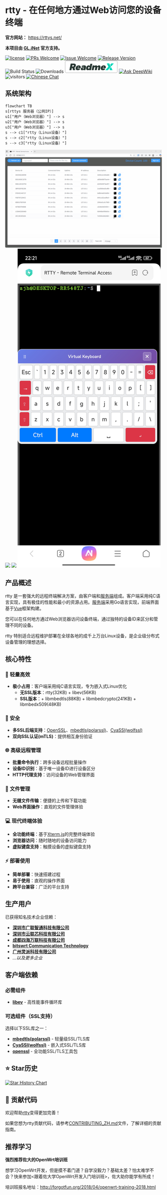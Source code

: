 # rtty - 在任何地方通过Web访问您的设备终端

**官方网站：** https://rttys.net/

**本项目由 [GL.iNet](https://www.gl-inet.com) 官方支持。**

[1]: https://img.shields.io/badge/开源协议-MIT-brightgreen.svg?style=plastic
[2]: /LICENSE
[3]: https://img.shields.io/badge/提交代码-欢迎-brightgreen.svg?style=plastic
[4]: https://github.com/zhaojh329/rtty/pulls
[5]: https://img.shields.io/badge/提问-欢迎-brightgreen.svg?style=plastic
[6]: https://github.com/zhaojh329/rtty/issues/new
[7]: https://img.shields.io/badge/发布版本-9.0.1-blue.svg?style=plastic
[8]: https://github.com/zhaojh329/rtty/releases
[9]: https://github.com/zhaojh329/rtty/workflows/build/badge.svg
[10]: https://raw.githubusercontent.com/CodePhiliaX/resource-trusteeship/main/readmex.svg
[11]: https://readmex.com/zhaojh329/rtty
[12]: https://deepwiki.com/badge.svg
[13]: https://deepwiki.com/zhaojh329/rtty
[14]: https://img.shields.io/badge/技术交流群-点击加入：153530783-brightgreen.svg
[15]: https://jq.qq.com/?_wv=1027&k=5PKxbTV
[16]: https://img.shields.io/github/downloads/zhaojh329/rtty/total

[![license][1]][2]
[![PRs Welcome][3]][4]
[![Issue Welcome][5]][6]
[![Release Version][7]][8]
![Build Status][9]
![Downloads][16]
[![ReadmeX][10]][11]
[![Ask DeepWiki][12]][13]
![visitors](https://visitor-badge.laobi.icu/badge?page_id=zhaojh329.rtty)
[![Chinese Chat][14]][15]

[Xterm.js]: https://github.com/xtermjs/xterm.js
[libev]: http://software.schmorp.de/pkg/libev.html
[openssl]: https://github.com/openssl/openssl
[mbedtls(polarssl)]: https://github.com/ARMmbed/mbedtls
[CyaSSl(wolfssl)]: https://github.com/wolfSSL/wolfssl
[vue]: https://github.com/vuejs/vue
[服务端]: https://github.com/zhaojh329/rttys

## 系统架构

```mermaid
flowchart TB
s[rttys 服务器（公网IP）]
u1["用户（Web浏览器）"] --> s
u2["用户（Web浏览器）"] --> s
u3["用户（Web浏览器）"] --> s
s --> c1["rtty（Linux设备）"]
s --> c2["rtty（Linux设备）"]
s --> c3["rtty（Linux设备）"]
```

![](/img/terminal.gif)
![](/img/file.gif)
![](/img/web.gif)
![](/img/virtual-keyboard.jpg)

## 产品概述

rtty 是一套强大的远程终端解决方案，由客户端和[服务端]组成。客户端采用纯C语言实现，具有极佳的性能和最小的资源占用。[服务端]采用Go语言实现，前端界面基于[Vue]框架构建。

您可以在任何地方通过Web浏览器访问设备终端，通过独特的设备ID来区分和管理不同的设备。

rtty 特别适合远程维护部署在全球各地的成千上万台Linux设备，是企业级分布式设备管理的理想选择。

## 核心特性

### 🚀 **轻量高效**
- **极小占用**：客户端采用纯C语言实现，专为嵌入式Linux优化
  - **无SSL版本**：rtty(32KB) + libev(56KB)
  - **SSL版本**：+ libmbedtls(88KB) + libmbedcrypto(241KB) + libmbedx509(48KB)

### 🔐 **安全**
- **多SSL后端支持**：[OpenSSL]、[mbedtls(polarssl)]、[CyaSSl(wolfssl)]
- **双向SSL认证(mTLS)**：提供相互身份验证

### 🌐 **高级远程管理**
- **批量命令执行**：跨多设备远程批量操作
- **设备ID识别**：基于唯一设备ID进行设备区分
- **HTTP代理支持**：访问设备的Web管理界面

### 📁 **文件管理**
- **无缝文件传输**：便捷的上传和下载功能
- **Web界面操作**：直观的文件管理体验

### 💻 **现代终端体验**
- **全功能终端**：基于[Xterm.js]的完整终端体验
- **浏览器访问**：随时随地的设备访问能力
- **虚拟键盘支持**：触摸设备的虚拟键盘支持

### ⚡ **部署使用**
- **简单部署**：快速搭建过程
- **易于使用**：直观的操作界面
- **跨平台兼容**：广泛的平台支持

## 生产用户

已获得知名技术企业信赖：

- **[深圳市广联智通科技有限公司](https://www.gl-inet.com/)**
- **[深圳市云联芯科技有限公司](http://www.iyunlink.com/)**
- **[成都四海万联科技有限公司](https://www.oneiotworld.com/)**
- **[bitswrt Communication Technology](http://bitswrt.com/)**
- **[广州灵派科技有限公司](https://linkpi.cn/)**
- *...以及更多企业*

## 客户端依赖

### 必需组件
- **[libev]** - 高性能事件循环库

### 可选组件（SSL支持）
选择以下SSL库之一：
- **[mbedtls(polarssl)]** - 轻量级SSL/TLS库
- **[CyaSSl(wolfssl)]** - 嵌入式SSL/TLS库
- **[openssl]** - 全功能SSL/TLS工具包

## ⭐ Star历史

[![Star History Chart](https://api.star-history.com/svg?repos=zhaojh329/rtty&type=Date)](https://www.star-history.com/#zhaojh329/rtty&Date)

## 🤝 贡献代码

欢迎帮助[rtty](https://github.com/zhaojh329/rtty)变得更加完善！

如果您想为rtty贡献代码，请参考[CONTRIBUTING_ZH.md](/CONTRIBUTING_ZH.md)文件，了解详细的贡献指南。

## 推荐学习

**强烈推荐佐大的OpenWrt培训班**

想学习OpenWrt开发，但是摸不着门道？自学没毅力？基础太差？怕太难学不会？快来参加<跟着佐大学OpenWrt开发入门培训班>，佐大助你能学有所成！

培训班报名地址：http://forgotfun.org/2018/04/openwrt-training-2018.html